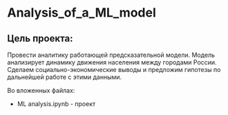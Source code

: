 # Analysis_of_a_ML_model
## Цель проекта:
Провести аналитику работающей предсказательной модели.
Модель анализирует динамику движения населения между городами России.
Сделаем социально-экономические выводы и предложим гипотезы по дальнейшей работе с этими данными.

Во вложенных файлах: 

+ ML analysis.ipynb - проект

